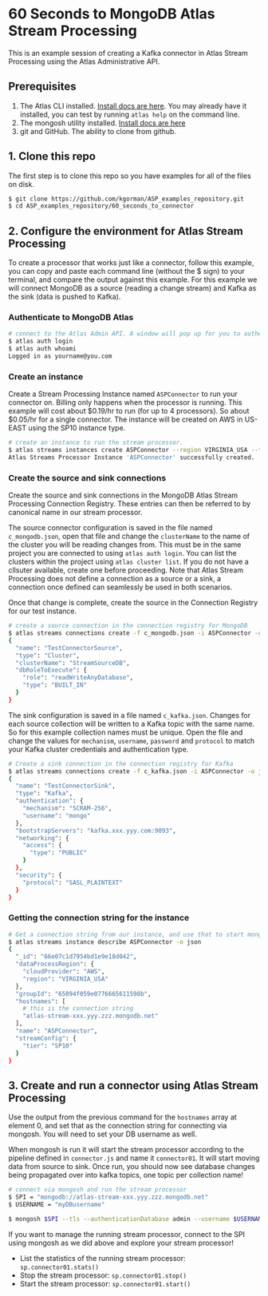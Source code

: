 
# 60 Seconds to MongoDB Atlas Stream Processing

This is an example session of creating a Kafka connector in Atlas Stream Processing using the
Atlas Administrative API.

## Prerequisites
1. The Atlas CLI installed. [Install docs are here](https://www.mongodb.com/docs/atlas/api/atlas-admin-api/). You may already have it installed, you can test by running `atlas help` on the command line.  
2. The mongosh utility installed. [Install docs are here](https://www.mongodb.com/docs/mongodb-shell/install/)
3. git and GitHub. The ability to clone from github.

## 1. Clone this repo
The first step is to clone this repo so you have examples for all of the files on disk.
```bash
$ git clone https://github.com/kgorman/ASP_examples_repository.git
$ cd ASP_examples_repository/60_seconds_to_connector
```

## 2. Configure the environment for Atlas Stream Processing
To create a processor that works just like a connector, follow this example, you can copy and paste each command line (without the $ sign) to your terminal, and compare the output against this example. For this example we will connect MongoDB as a source (reading a change stream) and Kafka as the sink (data is pushed to Kafka).

### Authenticate to MongoDB Atlas
```bash
# connect to the Atlas Admin API. A window will pop up for you to authenticate
$ atlas auth login
$ atlas auth whoami 
Logged in as yourname@you.com
```

### Create an instance
Create a Stream Processing Instance named `ASPConnector` to run your connector on. Billing only happens when the processor is running. This example will cost about $0.19/hr to run (for up to 4 processors). So about $0.05/hr for a single connector. The instance will be created on AWS in US-EAST using the SP10 instance type.

```bash
# create an instance to run the stream processor. 
$ atlas streams instances create ASPConnector --region VIRGINIA_USA --tier SP10 --provider AWS
Atlas Streams Processor Instance 'ASPConnector' successfully created.
```

### Create the source and sink connections
Create the source and sink connections in the MongoDB Atlas Stream Processing Connection Registry. These entries can then be referred to by canonical name in our stream processor.

The source connector configuration is saved in the file named `c_mongodb.json`, open that file and change the `clusterName` to the name of the cluster you will be reading changes from. This must be in the same project you are connected to using `atlas auth login`. You can list the clusters within the project using `atlas cluster list`.  If you do not have a cllsuter available, create one before proceeding. Note that Atlas Stream Processing does not define a connection as a source or a sink, a connection once defined can seamlessly be used in both scenarios.

Once that change is complete, create the source in the Connection Registry for our test instance.

```bash
# create a source connection in the connection registry for MongoDB
$ atlas streams connections create -f c_mongodb.json -i ASPConnector -o json
{
  "name": "TestConnectorSource",
  "type": "Cluster",
  "clusterName": "StreamSourceDB",
  "dbRoleToExecute": {
    "role": "readWriteAnyDatabase",
    "type": "BUILT_IN"
  }
}
```
The sink configuration is saved in a file named `c_kafka.json`. Changes for each source collection will be written to a Kafka topic with the same name. So for this example collection names must be unique. Open the file and change the values for `mechanism`, `username`, `password` and `protocol` to match your Kafka cluster credentials and authentication type.

```bash
# Create a sink connection in the connection registry for Kafka
$ atlas streams connections create -f c_kafka.json -i ASPConnector -o json
{
  "name": "TestConnectorSink",
  "type": "Kafka",
  "authentication": {
    "mechanism": "SCRAM-256",
    "username": "mongo"
  },
  "bootstrapServers": "kafka.xxx.yyy.com:9093",
  "networking": {
    "access": {
      "type": "PUBLIC"
    }
  },
  "security": {
    "protocol": "SASL_PLAINTEXT"
  }
}
```
### Getting the connection string for the instance

```bash
# Get a connection string from our instance, and use that to start mongosh
$ atlas streams instance describe ASPConnector -o json
{
  "_id": "66e07c1d7954bd1e9e18d042",
  "dataProcessRegion": {
    "cloudProvider": "AWS",
    "region": "VIRGINIA_USA"
  },
  "groupId": "65094f059e0776665611598b",
  "hostnames": [ 
    # this is the connection string
    "atlas-stream-xxx.yyy.zzz.mongodb.net"  
  ],
  "name": "ASPConnector",
  "streamConfig": {
    "tier": "SP10"
  }
}
```

## 3. Create and run a connector using Atlas Stream Processing
Use the output from the previous command for the `hostnames` array at element 0, and set that as the connection string for connecting via mongosh. You will need to set your DB username as well.

When mongosh is run it will start the stream processor according to the pipeline defined in `connector.js` and name it `connector01`. It will start moving data from source to sink. Once run, you should now see database changes being propagated over into kafka topics, one topic per collection name!

```bash
# connect via mongosh and run the stream processor
$ SPI = "mongodb://atlas-stream-xxx.yyy.zzz.mongodb.net"
$ USERNAME = "myDBusername"

$ mongosh $SPI --tls --authenticationDatabase admin --username $USERNAME ./connector.js
```

If you want to manage the running stream processor, connect to the SPI using mongosh as we did above and explore your stream processor!

- List the statistics of the running stream processor: `sp.connector01.stats()`
- Stop the stream processor: `sp.connector01.stop()`
- Start the stream processor: `sp.connector01.start()`